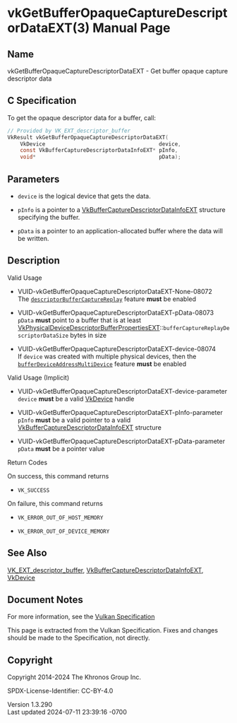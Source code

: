 # vkGetBufferOpaqueCaptureDescriptorDataEXT(3) Manual Page

## Name

vkGetBufferOpaqueCaptureDescriptorDataEXT - Get buffer opaque capture
descriptor data



## <a href="#_c_specification" class="anchor"></a>C Specification

To get the opaque descriptor data for a buffer, call:

``` c
// Provided by VK_EXT_descriptor_buffer
VkResult vkGetBufferOpaqueCaptureDescriptorDataEXT(
    VkDevice                                    device,
    const VkBufferCaptureDescriptorDataInfoEXT* pInfo,
    void*                                       pData);
```

## <a href="#_parameters" class="anchor"></a>Parameters

- `device` is the logical device that gets the data.

- `pInfo` is a pointer to a
  [VkBufferCaptureDescriptorDataInfoEXT](https://registry.khronos.org/vulkan/specs/1.3-extensions/man/html/VkBufferCaptureDescriptorDataInfoEXT.html)
  structure specifying the buffer.

- `pData` is a pointer to an application-allocated buffer where the data
  will be written.

## <a href="#_description" class="anchor"></a>Description

Valid Usage

- <a href="#VUID-vkGetBufferOpaqueCaptureDescriptorDataEXT-None-08072"
  id="VUID-vkGetBufferOpaqueCaptureDescriptorDataEXT-None-08072"></a>
  VUID-vkGetBufferOpaqueCaptureDescriptorDataEXT-None-08072  
  The <a
  href="https://registry.khronos.org/vulkan/specs/1.3-extensions/html/vkspec.html#features-descriptorBuffer"
  target="_blank"
  rel="noopener"><code>descriptorBufferCaptureReplay</code></a> feature
  **must** be enabled

- <a href="#VUID-vkGetBufferOpaqueCaptureDescriptorDataEXT-pData-08073"
  id="VUID-vkGetBufferOpaqueCaptureDescriptorDataEXT-pData-08073"></a>
  VUID-vkGetBufferOpaqueCaptureDescriptorDataEXT-pData-08073  
  `pData` **must** point to a buffer that is at least
  [VkPhysicalDeviceDescriptorBufferPropertiesEXT](https://registry.khronos.org/vulkan/specs/1.3-extensions/man/html/VkPhysicalDeviceDescriptorBufferPropertiesEXT.html)::`bufferCaptureReplayDescriptorDataSize`
  bytes in size

- <a href="#VUID-vkGetBufferOpaqueCaptureDescriptorDataEXT-device-08074"
  id="VUID-vkGetBufferOpaqueCaptureDescriptorDataEXT-device-08074"></a>
  VUID-vkGetBufferOpaqueCaptureDescriptorDataEXT-device-08074  
  If `device` was created with multiple physical devices, then the <a
  href="https://registry.khronos.org/vulkan/specs/1.3-extensions/html/vkspec.html#features-bufferDeviceAddressMultiDevice"
  target="_blank"
  rel="noopener"><code>bufferDeviceAddressMultiDevice</code></a> feature
  **must** be enabled

Valid Usage (Implicit)

- <a
  href="#VUID-vkGetBufferOpaqueCaptureDescriptorDataEXT-device-parameter"
  id="VUID-vkGetBufferOpaqueCaptureDescriptorDataEXT-device-parameter"></a>
  VUID-vkGetBufferOpaqueCaptureDescriptorDataEXT-device-parameter  
  `device` **must** be a valid [VkDevice](https://registry.khronos.org/vulkan/specs/1.3-extensions/man/html/VkDevice.html) handle

- <a
  href="#VUID-vkGetBufferOpaqueCaptureDescriptorDataEXT-pInfo-parameter"
  id="VUID-vkGetBufferOpaqueCaptureDescriptorDataEXT-pInfo-parameter"></a>
  VUID-vkGetBufferOpaqueCaptureDescriptorDataEXT-pInfo-parameter  
  `pInfo` **must** be a valid pointer to a valid
  [VkBufferCaptureDescriptorDataInfoEXT](https://registry.khronos.org/vulkan/specs/1.3-extensions/man/html/VkBufferCaptureDescriptorDataInfoEXT.html)
  structure

- <a
  href="#VUID-vkGetBufferOpaqueCaptureDescriptorDataEXT-pData-parameter"
  id="VUID-vkGetBufferOpaqueCaptureDescriptorDataEXT-pData-parameter"></a>
  VUID-vkGetBufferOpaqueCaptureDescriptorDataEXT-pData-parameter  
  `pData` **must** be a pointer value

Return Codes

On success, this command returns  
- `VK_SUCCESS`

On failure, this command returns  
- `VK_ERROR_OUT_OF_HOST_MEMORY`

- `VK_ERROR_OUT_OF_DEVICE_MEMORY`

## <a href="#_see_also" class="anchor"></a>See Also

[VK_EXT_descriptor_buffer](https://registry.khronos.org/vulkan/specs/1.3-extensions/man/html/VK_EXT_descriptor_buffer.html),
[VkBufferCaptureDescriptorDataInfoEXT](https://registry.khronos.org/vulkan/specs/1.3-extensions/man/html/VkBufferCaptureDescriptorDataInfoEXT.html),
[VkDevice](https://registry.khronos.org/vulkan/specs/1.3-extensions/man/html/VkDevice.html)

## <a href="#_document_notes" class="anchor"></a>Document Notes

For more information, see the <a
href="https://registry.khronos.org/vulkan/specs/1.3-extensions/html/vkspec.html#vkGetBufferOpaqueCaptureDescriptorDataEXT"
target="_blank" rel="noopener">Vulkan Specification</a>

This page is extracted from the Vulkan Specification. Fixes and changes
should be made to the Specification, not directly.

## <a href="#_copyright" class="anchor"></a>Copyright

Copyright 2014-2024 The Khronos Group Inc.

SPDX-License-Identifier: CC-BY-4.0

Version 1.3.290  
Last updated 2024-07-11 23:39:16 -0700
